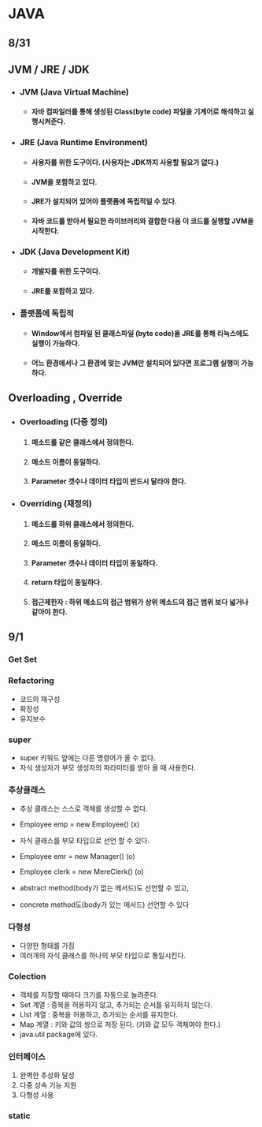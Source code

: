 # JAVA

## 8/31

## JVM / JRE / JDK

* ### JVM (Java Virtual Machine)

  * #### 자바 컴파일러를 통해 생성된 Class(byte code) 파일을 기계어로 해석하고 실행시켜준다.

* ### JRE (Java Runtime Environment)

  * #### 사용자를 위한 도구이다. (사용자는 JDK까지 사용할 필요가 없다.)

  * #### JVM을 포함하고 있다.

  * #### JRE가 설치되어 있어야 플랫폼에 독립적일 수 있다.

  * #### 자바 코드를 받아서 필요한 라이브러리와 결합한 다음 이 코드를 실행할 JVM을 시작한다.

* ### JDK (Java Development Kit)

  * #### 개발자를 위한 도구이다.

  * #### JRE를 포함하고 있다. 

* ### 플랫폼에 독립적

  * #### Window에서 컴파일 된 클래스파일 (byte code)을 JRE를 통해 리눅스에도 실행이 가능하다.

  * #### 어느 환경에서나 그 환경에 맞는 JVM만 설치되어 있다면 프로그램 실행이 가능하다.



## Overloading , Override

* ### Overloading (다중 정의)

  1. #### 메소드를 같은 클래스에서 정의한다.

  2. #### 메소드 이름이 동일하다.

  3. #### Parameter 갯수나 데이터 타입이 반드시 달라야 한다.

* ### Overriding (재정의)

  1. #### 메소드를 하위 클래스에서 정의한다.

  2. #### 메소드 이름이 동일하다.

  3. #### Parameter 갯수나 데이터 타입이 동일하다.

  4. #### return 타입이 동일하다.

  5. #### 접근제한자 : 하위 메소드의 접근 범위가 상위 메소드의 접근 범위 보다 넓거나 같아야 한다.



##  9/1

### Get Set

### Refactoring

* 코드의 재구성
* 확장성
* 유지보수



### super

* super 키워드 앞에는 다른 명령어가 올 수 없다.
* 자식 생성자가 부모 생성자의 파라미터를 받아 올 때 사용한다. 



### 추상클래스

* 추상 클래스는 스스로 객체를 생성할 수 없다.

 *  Employee emp = new Employee() (x)
 *  자식 클래스를 부모 타입으로 선언 할 수 있다.
 *  Employee emr = new Manager() (o)
 *  Employee clerk = new MereClerk() (o)
 *  abstract method(body가 없는 메서드)도 선언할 수 있고, 
 *  concrete method도(body가 있는 메서드) 선언할 수 있다





### 다형성

* 다양한 형태를 가짐
* 여러개의 자식 클래스를 하나의 부모 타입으로 통일시킨다.



### Colection

* 객체를 저장할 때마다 크기를 자동으로 늘려준다.
* Set 계열 : 중복을 허용하지 않고, 추가되는 순서를 유지하지 않는다.
* LIst 계열 : 중복을 허용하고, 추가되는 순서를 유지한다.
* Map 계열  : 키와 값의 쌍으로 저장 된다. (키와 값 모두 객체여야 한다.)
* java.util package에 있다.



### 인터페이스 

1. 완벽한 추상화 달성
2. 다중 상속 기능 지원
3. 다형성 사용

### static


